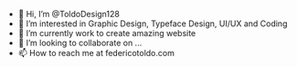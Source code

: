 - 👋 Hi, I’m @ToldoDesign128
- 👀 I’m interested in Graphic Design, Typeface Design, UI/UX and Coding
- 🌱 I’m currently work to create amazing website
- 💞️ I’m looking to collaborate on ...
- 📫 How to reach me at federicotoldo.com

<!---
ToldoDesign128/ToldoDesign128 is a ✨ special ✨ repository because its `README.md` (this file) appears on your GitHub profile.
You can click the Preview link to take a look at your changes.
--->

